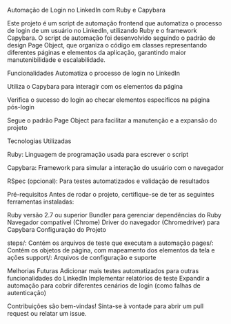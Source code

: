 
Automação de Login no LinkedIn com Ruby e Capybara

Este projeto é um script de automação frontend que automatiza o processo de login de um usuário no LinkedIn, utilizando Ruby e o framework Capybara. O script de automação foi desenvolvido seguindo o padrão de design Page Object, que organiza o código em classes representando diferentes páginas e elementos da aplicação, garantindo maior manutenibilidade e escalabilidade.


Funcionalidades
Automatiza o processo de login no LinkedIn

Utiliza o Capybara para interagir com os elementos da página

Verifica o sucesso do login ao checar elementos específicos na página pós-login

Segue o padrão Page Object para facilitar a manutenção e a expansão do projeto


Tecnologias Utilizadas

Ruby: Linguagem de programação usada para escrever o script

Capybara: Framework para simular a interação do usuário com o navegador

RSpec (opcional): Para testes automatizados e validação de resultados


Pré-requisitos
Antes de rodar o projeto, certifique-se de ter as seguintes ferramentas instaladas:


Ruby versão 2.7 ou superior
Bundler para gerenciar dependências do Ruby
Navegador compatível (Chrome)
Driver do navegador (Chromedriver) para Capybara
Configuração do Projeto


steps/: Contém os arquivos de teste que executam a automação
pages/: Contém os objetos de página, com mapeamento dos elementos da tela e ações
support/: Arquivos de configuração e suporte


Melhorias Futuras
Adicionar mais testes automatizados para outras funcionalidades do LinkedIn
Implementar relatórios de teste
Expandir a automação para cobrir diferentes cenários de login (como falhas de autenticação)



Contribuições são bem-vindas! Sinta-se à vontade para abrir um pull request ou relatar um issue.

